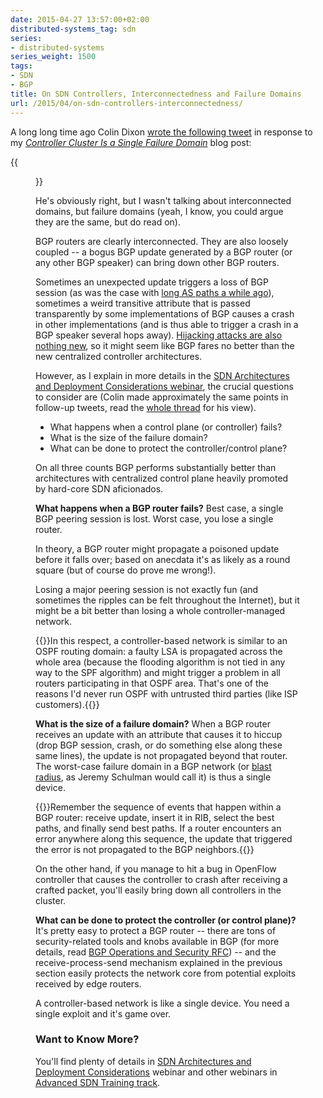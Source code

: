 ```yaml
---
date: 2015-04-27 13:57:00+02:00
distributed-systems_tag: sdn
series:
- distributed-systems
series_weight: 1500
tags:
- SDN
- BGP
title: On SDN Controllers, Interconnectedness and Failure Domains
url: /2015/04/on-sdn-controllers-interconnectedness/
---
```

A long long time ago Colin Dixon [wrote the following tweet](https://twitter.com/colin_dixon/status/509515070981033984) in response to my [*Controller Cluster Is a Single Failure Domain*](/2014/09/controller-cluster-is-single-failure/) blog post:

{{<figure src="/2015/04/s1600-Screenshot+2015-04-20+13.32.39.png">}}

He's obviously right, but I wasn't talking about interconnected domains, but failure domains (yeah, I know, you could argue they are the same, but do read on).
<!--more-->
BGP routers are clearly interconnected. They are also loosely coupled -- a bogus BGP update generated by a BGP router (or any other BGP speaker) can bring down other BGP routers.

Sometimes an unexpected update triggers a loss of BGP session (as was the case with [long AS paths a while ago](/2009/02/oversized-as-paths-cisco-ios-bug/)), sometimes a weird transitive attribute that is passed transparently by some implementations of BGP causes a crash in other implementations (and is thus able to trigger a crash in a BGP speaker several hops away). [Hijacking attacks are also nothing new](http://en.wikipedia.org/wiki/IP_hijacking), so it might seem like BGP fares no better than the new centralized controller architectures.

However, as I explain in more details in the [SDN Architectures and Deployment Considerations webinar](https://www.ipspace.net/SDN_Architectures_and_Deployment_Considerations), the crucial questions to consider are (Colin made approximately the same points in follow-up tweets, read the [whole thread](https://twitter.com/colin_dixon/status/509515070981033984) for his view).

-   What happens when a control plane (or controller) fails?
-   What is the size of the failure domain?
-   What can be done to protect the controller/control plane?

On all three counts BGP performs substantially better than architectures with centralized control plane heavily promoted by hard-core SDN aficionados.

**What happens when a BGP router fails?** Best case, a single BGP peering session is lost. Worst case, you lose a single router.

In theory, a BGP router might propagate a poisoned update before it falls over; based on anecdata it's as likely as a round square (but of course do prove me wrong!).

Losing a major peering session is not exactly fun (and sometimes the ripples can be felt throughout the Internet), but it might be a bit better than losing a whole controller-managed network.

{{<note info>}}In this respect, a controller-based network is similar to an OSPF routing domain: a faulty LSA is propagated across the whole area (because the flooding algorithm is not tied in any way to the SPF algorithm) and might trigger a problem in all routers participating in that OSPF area. That's one of the reasons I'd never run OSPF with untrusted third parties (like ISP customers).{{</note>}}

**What is the size of a failure domain?** When a BGP router receives an update with an attribute that causes it to hiccup (drop BGP session, crash, or do something else along these same lines), the update is not propagated beyond that router. The worst-case failure domain in a BGP network (or [blast radius](/2014/09/schprokits-with-jeremy-schulman-on/), as Jeremy Schulman would call it) is thus a single device.

{{<note>}}Remember the sequence of events that happen within a BGP router: receive update, insert it in RIB, select the best paths, and finally send best paths. If a router encounters an error anywhere along this sequence, the update that triggered the error is not propagated to the BGP neighbors.{{</note>}}

On the other hand, if you manage to hit a bug in OpenFlow controller that causes the controller to crash after receiving a crafted packet, you'll easily bring down all controllers in the cluster.

**What can be done to protect the controller (or control plane)?** It's pretty easy to protect a BGP router -- there are tons of security-related tools and knobs available in BGP (for more details, read [BGP Operations and Security RFC](https://tools.ietf.org/html/rfc7454)) -- and the receive-process-send mechanism explained in the previous section easily protects the network core from potential exploits received by edge routers.

A controller-based network is like a single device. You need a single exploit and it's game over.

### Want to Know More?

You'll find plenty of details in [SDN Architectures and Deployment Considerations](https://www.ipspace.net/SDN_Architectures_and_Deployment_Considerations) webinar and other webinars in [Advanced SDN Training track](http://www.ipspace.net/Advanced_SDN_Training).
